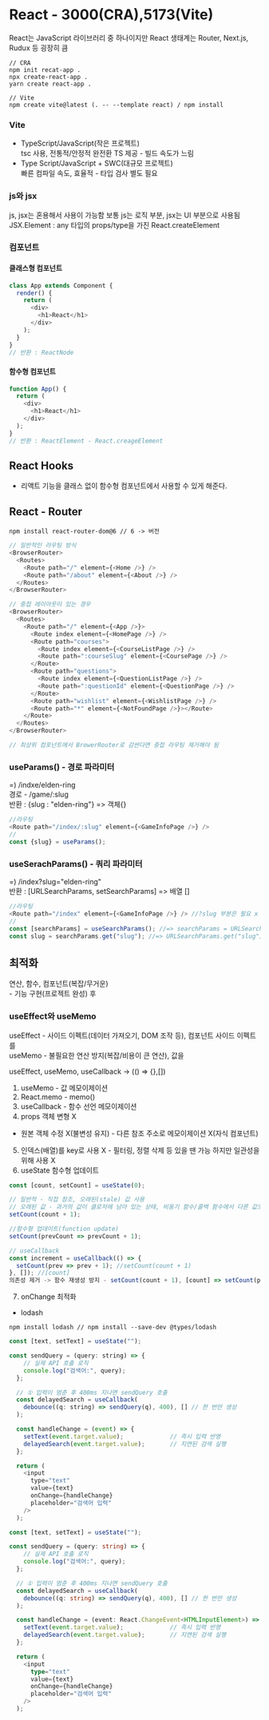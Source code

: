 <h1><a src="https://ko.legacy.reactjs.org/">React - 3000(CRA),5173(Vite)</a></h1>

React는 JavaScript 라이브러리 중 하나이지만 React 생태계는 Router, Next.js, Rudux 등 굉장히 큼<br>

```
// CRA
npm init recat-app .
npx create-react-app .
yarn create react-app .

// Vite
npm create vite@latest (. -- --template react) / npm install
```
<h3>Vite</h3>

- TypeScript/JavaScript(작은 프로젝트)<br>
tsc 사용, 전통적/안정적 완전환 TS 제공 - 빌드 속도가 느림
- Type Script/JavaScript + SWC(대규모 프로젝트)<br>
빠른 컴파일 속도, 효율적 - 타입 검사 별도 필요

<h3>js와 jsx</h3>
js, jsx는 혼용해서 사용이 가능함 보통 js는 로직 부분, jsx는 UI 부분으로 사용됨<br>
JSX.Element : any 타입의 props/type을 가진 React.createElement

<h3>컴포넌트</h3>
<h4>클래스형 컴포넌트</h4>

```js
class App extends Component {
  render() {
    return (
      <div>
        <h1>React</h1>
      </div>
    );
  }
}
// 반환 : ReactNode
```
<h4>함수형 컴포넌트</h4>

```js
function App() {
  return (
    <div>
      <h1>React</h1>
    </div>
  );
}
// 반환 : ReactElement - React.creageElement
```

<h2>React Hooks</h2>

- 리액트 기능을 클래스 없이 함수형 컴포넌트에서 사용할 수 있게 해준다.



<h2>React - Router</h2>

```
npm install react-router-dom@6 // 6 -> 버전
```
```js
// 일반적인 라우팅 방식
<BrowserRouter>
  <Routes>
    <Route path="/" element={<Home />} />
    <Route path="/about" element={<About />} />
  </Routes>
</BrowserRouter>
```
```js
// 중첩 레이아웃이 있는 경우
<BrowserRouter>
  <Routes>
    <Route path="/" element={<App />}>
      <Route index element={<HomePage />} />
      <Route path="courses">
        <Route index element={<CourseListPage />} />
        <Route path=":courseSlug" element={<CoursePage />} />
      </Route>
      <Route path="questions">
        <Route index element={<QuestionListPage />} />
        <Route path=":questionId" element={<QuestionPage />} />
      </Route>
      <Route path="wishlist" element={<WishlistPage />} />
      <Route path="*" element={<NotFoundPage />}></Route>
    </Route>
  </Routes>
</BrowserRouter>

// 최상위 컴포넌트에서 BrowerRouter로 감싼다면 중첩 라우팅 제거해야 됨
```


<h3>useParams() - 경로 파라미터</h3>
=) /indxe/elden-ring<br>
경로 - /game/:slug<br>
반환 : {slug : "elden-ring"} => 객체{}

```js
//라우팅
<Route path="/index/:slug" element={<GameInfoPage />} />
//
const {slug} = useParams();
```

<h3>useSerachParams() - 쿼리 파라미터</h3>
=) /index?slug="elden-ring"<br>
반환 : [URLSearchParams, setSearchParams] => 배열 []


```js
//라우팅
<Route path="/index" element={<GameInfoPage />} /> //?slug 부분은 필요 x
//
const [searchParams] = useSearchParams(); //=> searchParams = URLSearchParams
const slug = searchParams.get("slug"); //=> URLSearchParams.get("slug") = "elden-ring"
```

<h2>최적화</h2>
연산, 함수, 컴포넌트(복잡/무거운)<br>
- 기능 구현(프로젝트 완성) 후

<h3>useEffect와 useMemo</h3>
useEffect - 사이드 이펙트(데이터 가져오기, DOM 조작 등), 컴포넌트 사이드 이펙트를<br>
useMemo - 불필요한 연산 방지(복잡/비용이 큰 연산), 값을<br>

useEffect, useMemo, useCallback -> (() => {},[])

1. useMemo - 값 메모이제이션
2. React.memo - memo()
3. useCallback - 함수 선언 메모이제이션
4. props 객체 변형 X
* 원본 객체 수정 X(불변성 유지) - 다른 참조 주소로 메모이제이션 X(자식 컴포넌트) 
5. 인덱스(배열)를 key로 사용 X - 필터링, 정렬 삭제 등 있을 땐 가능 하지만 일관성을 위해 사용 X
6. useState 함수형 업데이트
  
```js
const [count, setCount] = useState(0);

// 일반적 - 직접 참조, 오래된(stale) 값 사용
// 오래된 값 - 과거의 값이 클로저에 남아 있는 상태, 비동기 함수/콜백 함수에서 다른 값으로 작동
setCount(count + 1);

//함수형 업데이트(function update)
setCount(prevCount => prevCount + 1);

// useCallback
const increment = useCallback(() => {
  setCount(prev => prev + 1); //setCount(count + 1)
}, []); //[count]
의존성 제거 -> 함수 재생성 방지 - setCount(count + 1), [count] => setCount(prev => prev + 1)
```
7. onChange 최적화
* lodash
```
npm install lodash // npm install --save-dev @types/lodash
```

```js
const [text, setText] = useState("");

const sendQuery = (query: string) => {
    // 실제 API 호출 로직
    console.log("검색어:", query);
  };

  // ① 입력이 멈춘 후 400ms 지나면 sendQuery 호출
  const delayedSearch = useCallback(
    debounce((q: string) => sendQuery(q), 400), [] // 한 번만 생성
  );

  const handleChange = (event) => {
    setText(event.target.value);             // 즉시 입력 반영
    delayedSearch(event.target.value);       // 지연된 검색 실행
  };

  return (
    <input
      type="text"
      value={text}
      onChange={handleChange}
      placeholder="검색어 입력"
    />
  );
```
```ts
const [text, setText] = useState("");

const sendQuery = (query: string) => {
    // 실제 API 호출 로직
    console.log("검색어:", query);
  };

  // ① 입력이 멈춘 후 400ms 지나면 sendQuery 호출
  const delayedSearch = useCallback(
    debounce((q: string) => sendQuery(q), 400), [] // 한 번만 생성
  );

  const handleChange = (event: React.ChangeEvent<HTMLInputElement>) => {
    setText(event.target.value);             // 즉시 입력 반영
    delayedSearch(event.target.value);       // 지연된 검색 실행
  };

  return (
    <input
      type="text"
      value={text}
      onChange={handleChange}
      placeholder="검색어 입력"
    />
  );
```


